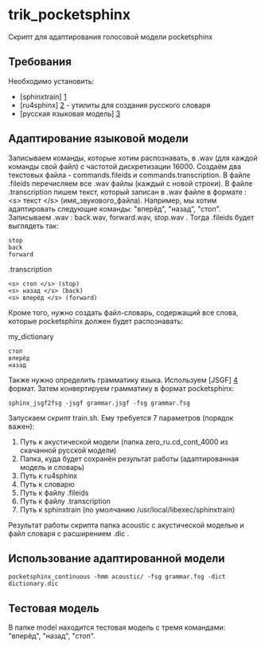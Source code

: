 trik_pocketsphinx
================================

Скрипт для адаптирования голосовой модели pocketsphinx

Требования
-------------------------
Необходимо установить:

* [sphinxtrain] [1]
* [ru4sphinx] [2]  - утилиты для создания русского словаря
* [русская языковая модель] [3] 

Адаптирование языковой модели
-------------------------

Записываем команды, которые хотим распознавать, в .wav (для каждой команды свой файл) с частотой дискретизации 16000. 
Создаём два текстовых файла - commands.fileids и commands.transcription.
В файле .fileids перечисляем все .wav файлы (каждый с новой строки). 
В файле .transcription пишем текст, который записан в .wav файле в формате : \<s\> текст \</s\> (имя\_звукового\_файла).
Например, мы хотим адаптировать следующие команды: "вперёд", "назад", "стоп". Записываем .wav : back.wav, forward.wav, stop.wav .
Тогда .fileids будет выглядеть так:

	stop
	back
	forward

.transcription

	<s> стоп </s> (stop)
	<s> назад </s> (back)
	<s> вперёд </s> (forward)

Кроме того, нужно создать файл-словарь, содержащий все слова, которые pocketsphinx должен будет распознавать:

my_dictionary

	стоп
	вперёд
	назад

Также нужно определить грамматику языка. Используем [JSGF] [4] формат. Затем конвертируем грамматику в формат pocketsphinx: 

	sphinx_jsgf2fsg -jsgf grammar.jsgf -fsg grammar.fsg

Запускаем скрипт train.sh. Ему требуется 7 параметров (порядок важен):
1. Путь к акустической модели (папка zero_ru.cd_cont_4000 из скачанной русской модели)
2. Папка, куда будет сохранён результат работы (адаптированная модель и словарь)
3. Путь к ru4sphinx
4. Путь к словарю
5. Путь к файлу .fileids
6. Путь к файлу .transcription
7. Путь к sphinxtrain (по умолчанию /usr/local/libexec/sphinxtrain)

Результат работы скрипта папка acoustic с акустической моделью и файл словаря с расширением .dic .

Использование адаптированной модели
------------------------------------

	pocketsphinx_continuous -hmm acoustic/ -fsg grammar.fsg -dict dictionary.dic

Тестовая модель
----------------

В папке model находится тестовая модель с тремя командами: "вперёд", "назад", "стоп".


[1]: http://sourceforge.net/projects/cmusphinx/files/sphinxtrain/1.0.8/   "sphinxtrain"
[2]: https://github.com/zamiron/ru4sphinx "ru4sphinx"
[3]: http://sourceforge.net/projects/cmusphinx/files/Acoustic%20and%20Language%20Models/Russian%20Audiobook%20Morphology%20Zero/ "language model"
[4]: http://cmusphinx.sourceforge.net/sphinx4/javadoc/edu/cmu/sphinx/jsgf/JSGFGrammar.html "JSFG"
